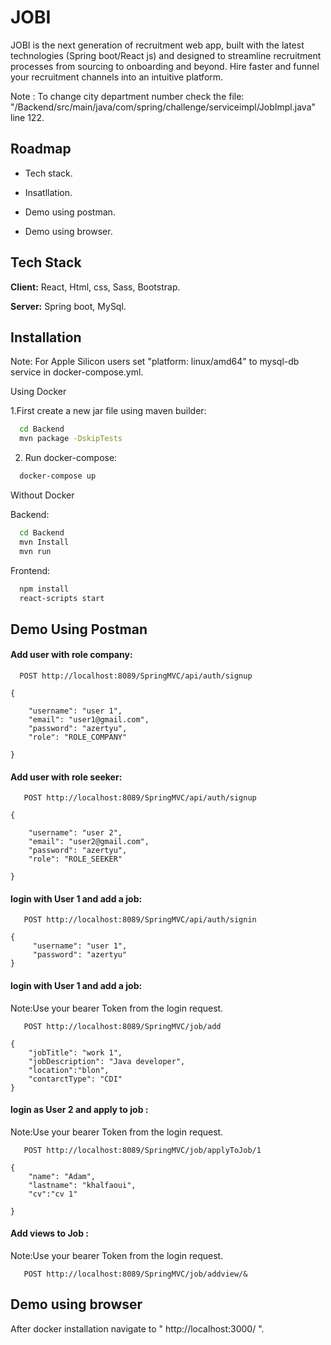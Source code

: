 
# JOBI

JOBI is the next generation of recruitment web app, built with the latest technologies (Spring boot/React js) and designed to streamline recruitment processes from sourcing to onboarding and beyond. Hire faster and funnel your recruitment channels into an intuitive platform. 


Note : To change city department number check the file:
"/Backend/src/main/java/com/spring/challenge/serviceimpl/JobImpl.java"  
line 122.




## Roadmap

- Tech stack.

- Insatllation.

- Demo using postman.

- Demo using browser.



## Tech Stack

**Client:** React, Html, css, Sass, Bootstrap.

**Server:** Spring boot, MySql.


## Installation
Note: For Apple Silicon users set "platform: linux/amd64" to mysql-db service in 
docker-compose.yml.

Using Docker 


1.First create a new jar file using maven builder:

```bash
  cd Backend
  mvn package -DskipTests
```

2. Run docker-compose:
```bash
  docker-compose up
```

Without Docker 

Backend:

```bash
  cd Backend
  mvn Install
  mvn run

```

Frontend:

```bash
  npm install
  react-scripts start

```


## Demo Using Postman

#### Add user with role company:

```http
  POST http://localhost:8089/SpringMVC/api/auth/signup
```

```http
{
    
    "username": "user 1",
    "email": "user1@gmail.com",
    "password": "azertyu",
    "role": "ROLE_COMPANY"

}
```


#### Add user with role seeker:

```http
   POST http://localhost:8089/SpringMVC/api/auth/signup
```

```http
{
    
    "username": "user 2",
    "email": "user2@gmail.com",
    "password": "azertyu",
    "role": "ROLE_SEEKER"

}
```

#### login with User 1 and add a job:

```http
   POST http://localhost:8089/SpringMVC/api/auth/signin
```

```http
{ 
     "username": "user 1",
     "password": "azertyu"
}
```


#### login with User 1 and add a job:
Note:Use your bearer Token from the login request.
```http
   POST http://localhost:8089/SpringMVC/job/add
```

```http
{
    "jobTitle": "work 1",
    "jobDescription": "Java developer",
    "location":"blon",
    "contarctType": "CDI"
}

```


#### login as User 2 and apply to job :
Note:Use your bearer Token from the login request.
```http
   POST http://localhost:8089/SpringMVC/job/applyToJob/1
```
```http
{
    "name": "Adam",
    "lastname": "khalfaoui",
    "cv":"cv 1"
    
}

```

#### Add views to Job :
Note:Use your bearer Token from the login request.
```http
   POST http://localhost:8089/SpringMVC/job/addview/&
```


## Demo using browser
After docker installation navigate to " http://localhost:3000/ ".



